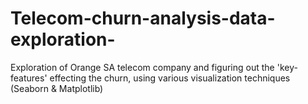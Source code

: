 # Telecom-churn-analysis-data-exploration-
Exploration of Orange SA telecom company and figuring out the 'key-features' effecting the churn, using various visualization techniques (Seaborn &amp; Matplotlib)
